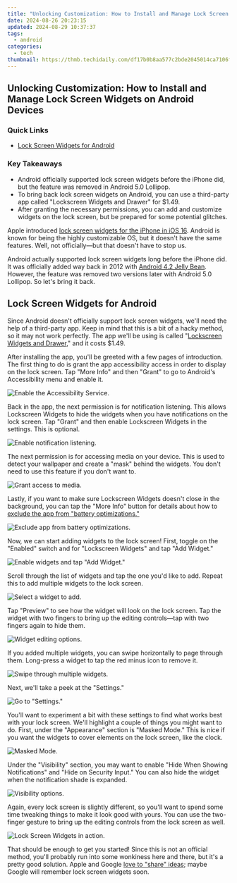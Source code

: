 ```yaml
---
title: "Unlocking Customization: How to Install and Manage Lock Screen Widgets on Android Devices"
date: 2024-08-26 20:23:15
updated: 2024-08-29 10:37:37
tags:
  - android
categories:
  - tech
thumbnail: https://thmb.techidaily.com/df17b0b8aa577c2bde2045014ca7106f6ac63b426b5d24fcdf050ce719dc39bf.jpg
---
```


## Unlocking Customization: How to Install and Manage Lock Screen Widgets on Android Devices

### Quick Links

* [Lock Screen Widgets for Android](https://screen-video-capture.techidaily.com/new-2024-approved-ishowu-audio-capture-download-and-review/)

### Key Takeaways

* Android officially supported lock screen widgets before the iPhone did, but the feature was removed in Android 5.0 Lollipop.
* To bring back lock screen widgets on Android, you can use a third-party app called "Lockscreen Widgets and Drawer" for $1.49.
* After granting the necessary permissions, you can add and customize widgets on the lock screen, but be prepared for some potential glitches.

 Apple introduced [lock screen widgets for the iPhone in iOS 16](https://extra-resources.techidaily.com/toppest-ios-video-capture-aids/). Android is known for being the highly customizable OS, but it doesn't have the same features. Well, not officially—but that doesn't have to stop us.

 Android actually supported lock screen widgets long before the iPhone did. It was officially added way back in 2012 with [Android 4.2 Jelly Bean](https://facebook-video-content.techidaily.com/powerful-tactics-leveraging-youtube-links-for-fb-exposure/). However, the feature was removed two versions later with Android 5.0 Lollipop. So let's bring it back.

##  Lock Screen Widgets for Android

 Since Android doesn't officially support lock screen widgets, we'll need the help of a third-party app. Keep in mind that this is a bit of a hacky method, so it may not work perfectly. The app we'll be using is called "[Lockscreen Widgets and Drawer](https://www.anrdoezrs.net/links/3607085/type/dlg/sid/UUhtgUeUpU205591/https://play.google.com/store/apps/details?id=tk.zwander.lockscreenwidgets&hl=en%5FUS&gl=US)," and it costs $1.49.

 After installing the app, you'll be greeted with a few pages of introduction. The first thing to do is grant the app accessibility access in order to display on the lock screen. Tap "More Info" and then "Grant" to go to Android's Accessibility menu and enable it.

![Enable the Accessibility Service.](https://static1.howtogeekimages.com/wordpress/wp-content/uploads/2023/09/screenshot_20230919-164302-1.png) 

 Back in the app, the next permission is for notification listening. This allows Lockscreen Widgets to hide the widgets when you have notifications on the lock screen. Tap "Grant" and then enable Lockscreen Widgets in the settings. This is optional.

![Enable notification listening.](https://static1.howtogeekimages.com/wordpress/wp-content/uploads/2023/09/screenshot_20230919-164342.png) 

 The next permission is for accessing media on your device. This is used to detect your wallpaper and create a "mask" behind the widgets. You don't need to use this feature if you don't want to.

![Grant access to media.](https://static1.howtogeekimages.com/wordpress/wp-content/uploads/2023/09/screenshot_20230919-164403.png) 

 Lastly, if you want to make sure Lockscreen Widgets doesn't close in the background, you can tap the "More Info" button for details about how to [exclude the app from "battery optimizations."](https://instagram-videos.techidaily.com/navigating-youtube-and-instagram-sharing-video-content-without-limits-for-2024/) 

![Exclude app from battery optimizations.](https://static1.howtogeekimages.com/wordpress/wp-content/uploads/2023/09/screenshot_20230919-164432.png) 

 Now, we can start adding widgets to the lock screen! First, toggle on the "Enabled" switch and for "Lockscreen Widgets" and tap "Add Widget."

![Enable widgets and tap "Add Widget."](https://static1.howtogeekimages.com/wordpress/wp-content/uploads/2023/09/screenshot_20230919-164502.png) 

 Scroll through the list of widgets and tap the one you'd like to add. Repeat this to add multiple widgets to the lock screen.

![Select a widget to add.](https://static1.howtogeekimages.com/wordpress/wp-content/uploads/2023/09/screenshot_20230919-164553.png) 

 Tap "Preview" to see how the widget will look on the lock screen. Tap the widget with two fingers to bring up the editing controls—tap with two fingers again to hide them.

![Widget editing options.](https://static1.howtogeekimages.com/wordpress/wp-content/uploads/2023/09/screenshot_20230919-164643.png) 

 If you added multiple widgets, you can swipe horizontally to page through them. Long-press a widget to tap the red minus icon to remove it.

![Swipe through multiple widgets.](https://static1.howtogeekimages.com/wordpress/wp-content/uploads/2023/09/screenshot_20230919-164727.png) 

 Next, we'll take a peek at the "Settings."

![Go to "Settings."](https://static1.howtogeekimages.com/wordpress/wp-content/uploads/2023/09/2023-09-19_16-56-50.png) 

 You'll want to experiment a bit with these settings to find what works best with your lock screen. We'll highlight a couple of things you might want to do. First, under the "Appearance" section is "Masked Mode." This is nice if you want the widgets to cover elements on the lock screen, like the clock.

![Masked Mode.](https://static1.howtogeekimages.com/wordpress/wp-content/uploads/2023/09/screenshot_20230919-164758.png) 

 Under the "Visibility" section, you may want to enable "Hide When Showing Notifications" and "Hide on Security Input." You can also hide the widget when the notification shade is expanded.

![Visibility options.](https://static1.howtogeekimages.com/wordpress/wp-content/uploads/2023/09/screenshot_20230919-164818.png) 

 Again, every lock screen is slightly different, so you'll want to spend some time tweaking things to make it look good with yours. You can use the two-finger gesture to bring up the editing controls from the lock screen as well.

![Lock Screen Widgets in action.](https://static1.howtogeekimages.com/wordpress/wp-content/uploads/2023/09/screenshot_20230919-164944.png) 

 That should be enough to get you started! Since this is not an official method, you'll probably run into some wonkiness here and there, but it's a pretty good solution. Apple and Google [love to "share" ideas](https://screen-video-capture.techidaily.com/1715701158646-a-user-friendly-guide-to-seamless-collaboration-across-different-operating-systems-via-skype-group-chats/); maybe Google will remember lock screen widgets soon.

<ins class="adsbygoogle"
     style="display:block"
     data-ad-format="autorelaxed"
     data-ad-client="ca-pub-7571918770474297"
     data-ad-slot="1223367746"></ins>



<ins class="adsbygoogle"
     style="display:block"
     data-ad-client="ca-pub-7571918770474297"
     data-ad-slot="8358498916"
     data-ad-format="auto"
     data-full-width-responsive="true"></ins>
